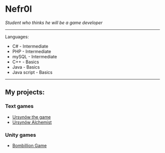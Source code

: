 # Nefr0l
<i>Student who thinks he will be a game developer</i>

<hr>

Languages:
- C# - Intermediate
- PHP - Intermediate
- mySQL - Intermediate
- C++ - Basics
- Java - Basics
- Java script - Basics

<hr>

## My projects:

### Text games
- [Ursynów the game](https://github.com/Ursynow-game-development/ursynow-the-game)
- [Ursynów Alchemist](https://github.com/Ursynow-game-development/ursynow-alcohol-alchemist)

### Unity games
- [Bombillion Game](https://github.com/Nefr0l/bombillion-game)
